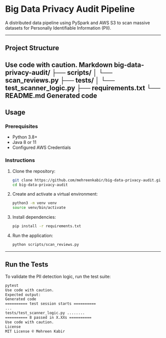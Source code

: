# Big Data Privacy Audit Pipeline

A distributed data pipeline using PySpark and AWS S3 to scan massive datasets for Personally Identifiable Information (PII).

---

## Project Structure
Use code with caution.
Markdown
big-data-privacy-audit/
├── scripts/
│ └── scan_reviews.py
├── tests/
│ └── test_scanner_logic.py
├── requirements.txt
└── README.md
Generated code
---

## Usage

### Prerequisites
-   Python 3.8+
-   Java 8 or 11
-   Configured AWS Credentials

### Instructions

1.  Clone the repository:
    ```bash
    git clone https://github.com/mehreenkabir/big-data-privacy-audit.git
    cd big-data-privacy-audit
    ```

2.  Create and activate a virtual environment:
    ```bash
    python3 -m venv venv
    source venv/bin/activate
    ```

3.  Install dependencies:
    ```bash
    pip install -r requirements.txt
    ```

4.  Run the application:
    ```bash
    python scripts/scan_reviews.py
    ```

---

## Run the Tests

To validate the PII detection logic, run the test suite:

```bash
pytest
Use code with caution.
Expected output:
Generated code
========== test session starts ==========
...
tests/test_scanner_logic.py ........                                     [100%]
========== 8 passed in X.XXs ==========
Use code with caution.
License
MIT License © Mehreen Kabir
